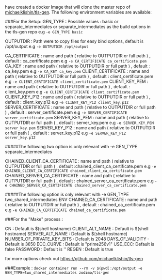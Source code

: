  have created a docker Image that will clone the master repo of [michaelklishin/tls-gen](https://github.com/michaelklishin/tls-gen).
The following environment variables are available:

###For the Setup:
GEN_TYPE : Possible values : basic or separate_intermediates or separate_intermediates as the build options in the tls-gen repo
e.g `-e GEN_TYPE basic`

OUTPUTDIR : Path were to copy files for easy bind options, default is /opt/output
e.g `-e OUTPUTDIR /opt/output`

CA_CERTIFICATE : name and path ( relative to OUTPUTDIR or full path ) , default : ca_certificate.pem
e.g `-e CA_CERTIFICATE ca_certificate.pem`
CA_KEY : name and path ( relative to OUTPUTDIR or full path ) , default : ca_key.pem
e.g `-e CA_KEY ca_key.pem`
CLIENT_CERTIFICATE : name and path ( relative to OUTPUTDIR or full path ) , default : client_certificate.pem
e.g `-e CLIENT_CERTIFICATE client_certificate.pem`
CLIENT_KEY_PEM : name and path ( relative to OUTPUTDIR or full path ) , default : client_key.pem
e.g `-e CLIENT_CERTIFICATE client_certificate.pem`
CLIENT_KEY_P12 : name and path ( relative to OUTPUTDIR or full path ) , default : client_key.p12
e.g `-e CLIENT_KEY_P12 client_key.p12`
SERVER_CERTIFICATE : name and path ( relative to OUTPUTDIR or full path ) , default : server_certificate.pem
e.g `-e SERVER_CERTIFICATE server_certificate.pem`
SERVER_KEY_PEM : name and path ( relative to OUTPUTDIR or full path ) , default : server_key.pem
e.g `-e SERVER_KEY_PEM server_key.pem`
SERVER_KEY_P12 : name and path ( relative to OUTPUTDIR or full path ) , default : server_key.p12
e.g `-e SERVER_KEY_P12 server_key.p12`

#####The following two option is only relevant with -e GEN_TYPE separate_intermediates

CHAINED_CLIENT_CA_CERTIFICATE : name and path ( relative to OUTPUTDIR or full path ) , default :chained_client_ca_certificate.pem
e.g `-e CHAINED_CLIENT_CA_CERTIFICATE chained_client_ca_certificate.pem`
CHAINED_SERVER_CA_CERTIFICATE : name and path ( relative to OUTPUTDIR or full path ) , default : chained_server_ca_certificate.pem
e.g `-e CHAINED_SERVER_CA_CERTIFICATE chained_server_ca_certificate.pem`

#####The following option is only relevant with -e GEN_TYPE two_shared_intermediates
ENV CHAINED_CA_CERTIFICATE : name and path ( relative to OUTPUTDIR or full path ) , default : chained_ca_certificate.pem
e.g `-e CHAINED_CA_CERTIFICATE chained_ca_certificate.pem`

###For the "Make" process :

CN : Default is $(shell hostname)
CLIENT_ALT_NAME : Default is $(shell hostname)
SERVER_ALT_NAME : Default is $(shell hostname)
NUMBER_OF_PRIVATE_KEY_BITS : Default is 2048
DAYS_OF_VALIDITY : Default is 3650
ECC_CURVE : Default is "prime256v1"
USE_ECC: Default is false
PASSWORD : Default is ''
REGEN : Default is true

for more options check out https://github.com/michaelklishin/tls-gen

###Example :
`
docker container run --rm -v $(pwd):/opt/output -e GEN_TYPE=two_shared_intermediates zodimo/tls-gen
`